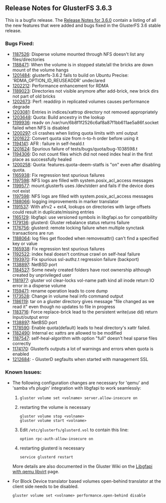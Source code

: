 ## Release Notes for GlusterFS 3.6.3

This is a bugfix release. The [Release Notes for 3.6.0](3.6.0.md) contain a listing of
all the new features that were added and bugs fixed in the GlusterFS 3.6 stable
release.

### Bugs Fixed:

- [1187526](https://bugzilla.redhat.com/1187526): Disperse volume mounted through NFS doesn't list any files/directories
- [1188471](https://bugzilla.redhat.com/1188471): When the volume is in stopped state/all the bricks are down mount of the volume hangs
- [1201484](https://bugzilla.redhat.com/1201484): glusterfs-3.6.2 fails to build on Ubuntu Precise: 'RDMA_OPTION_ID_REUSEADDR' undeclared
- [1202212](https://bugzilla.redhat.com/1202212): Performance enhancement for RDMA
- [1189023](https://bugzilla.redhat.com/1189023): Directories not visible anymore after add-brick, new brick dirs not part of old bricks
- [1202673](https://bugzilla.redhat.com/1202673): Perf: readdirp in replicated volumes causes performance degrade
- [1203081](https://bugzilla.redhat.com/1203081): Entries in indices/xattrop directory not removed appropriately
- [1203648](https://bugzilla.redhat.com/1203648): Quota: Build ancestry in the lookup
- [1199936](https://bugzilla.redhat.com/1199936): readv on /var/run/6b8f1f2526c6af8a87f1bb611ae5a86f.socket failed when NFS is disabled
- [1200297](https://bugzilla.redhat.com/1200297): cli crashes when listing quota limits with xml output
- [1201622](https://bugzilla.redhat.com/1201622): Convert quota size from n-to-h order before using it
- [1194141](https://bugzilla.redhat.com/1194141): AFR : failure in self-heald.t
- [1201624](https://bugzilla.redhat.com/1201624): Spurious failure of tests/bugs/quota/bug-1038598.t
- [1194306](https://bugzilla.redhat.com/1194306): Do not count files which did not need index heal in the first place as successfully healed
- [1200258](https://bugzilla.redhat.com/1200258): Quota: features.quota-deem-statfs is "on" even after disabling quota.
- [1165938](https://bugzilla.redhat.com/1165938): Fix regression test spurious failures
- [1197598](https://bugzilla.redhat.com/1197958): NFS logs are filled with system.posix_acl_access messages
- [1199577](https://bugzilla.redhat.com/1199577): mount.glusterfs uses /dev/stderr and fails if the device does not exist
- [1197598](https://bugzilla.redhat.com/1197598): NFS logs are filled with system.posix_acl_access messages
- [1188066](https://bugzilla.redhat.com/1188066): logging improvements in marker translator
- [1191537](https://bugzilla.redhat.com/1191537): With afrv2 + ext4, lookups on directories with large offsets could result in duplicate/missing entries
- [1165129](https://bugzilla.redhat.com/1165129): libgfapi: use versioned symbols in libgfapi.so for compatibility
- [1179136](https://bugzilla.redhat.com/1179136): glusterd: Gluster rebalance status returns failure
- [1176756](https://bugzilla.redhat.com/1176756): glusterd: remote locking failure when multiple synctask transactions are run
- [1188064](https://bugzilla.redhat.com/1188064): log files get flooded when removexattr() can't find a specified key or value
- [1165938](https://bugzilla.redhat.com/1165938): Fix regression test spurious failures
- [1192522](https://bugzilla.redhat.com/1192522): index heal doesn't continue crawl on self-heal failure
- [1193970](https://bugzilla.redhat.com/1193970): Fix spurious ssl-authz.t regression failure (backport)
- [1138897](https://bugzilla.redhat.com/1138897): NetBSD port
- [1184527](https://bugzilla.redhat.com/1184527): Some newly created folders have root ownership although created by unprivileged user
- [1181977](https://bugzilla.redhat.com/1181977): gluster vol clear-locks vol-name path kind all inode return IO error in a disperse volume
- [1159471](https://bugzilla.redhat.com/1159471): rename operation leads to core dump
- [1173528](https://bugzilla.redhat.com/1173528): Change in volume heal info command output
- [1186119](https://bugzilla.redhat.com/1186119): tar on a gluster directory gives message "file changed as we read it" even though no updates to file in progress
- [1183716](https://bugzilla.redhat.com/1183716): Force replace-brick lead to the persistent write(use dd) return Input/output error
- [1138897](https://bugzilla.redhat.com/1138897): NetBSD port
- [1178590](https://bugzilla.redhat.com/1178590): Enable quota(default) leads to heal directory's xattr failed.
- [1182490](https://bugzilla.redhat.com/1182490): Internal ec xattrs are allowed to be modified
- [1187547](https://bugzilla.redhat.com/1187547): self-heal-algorithm with option "full" doesn't heal sparse files correctly
- [1174170](https://bugzilla.redhat.com/1174170): Glusterfs outputs a lot of warnings and errors when quota is enabled
- [1212684](https://bugzilla.redhat.com/1212684): - GlusterD segfaults when started with management SSL

### Known Issues:

- The following configuration changes are necessary for 'qemu' and 'samba vfs
  plugin' integration with libgfapi to work seamlessly:

   1. `gluster volume set <volname> server.allow-insecure on`
   2. restarting the volume is necessary

       ~~~
       gluster volume stop <volname>
       gluster volume start <volname>
       ~~~

   3. Edit `/etc/glusterfs/glusterd.vol` to contain this line:

       ~~~
       option rpc-auth-allow-insecure on
       ~~~

   4. restarting glusterd is necessary

       ~~~
       service glusterd restart
       ~~~

   More details are also documented in the Gluster Wiki on the [Libgfapi with qemu libvirt](http://www.gluster.org/community/documentation/index.php/Libgfapi_with_qemu_libvirt) page.

- For Block Device translator based volumes open-behind translator at the
  client side needs to be disabled.

  ~~~
  gluster volume set <volname> performance.open-behind disable
  ~~~


